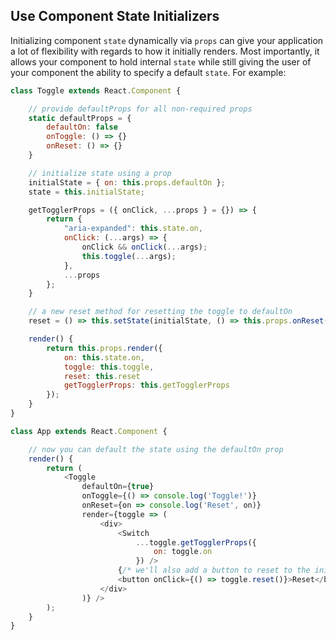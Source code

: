 ## Use Component State Initializers

Initializing component `state` dynamically via `props` can give your application a lot of flexibility with regards to how it initially renders. Most importantly, it allows your component to hold internal `state` while still giving the user of your component the ability to specify a default `state`. For example:

```javascript
class Toggle extends React.Component {

    // provide defaultProps for all non-required props
    static defaultProps = {
        defaultOn: false
        onToggle: () => {}
        onReset: () => {}
    }

    // initialize state using a prop
    initialState = { on: this.props.defaultOn };
    state = this.initialState;

    getTogglerProps = ({ onClick, ...props } = {}) => {
        return {
            "aria-expanded": this.state.on,
            onClick: (...args) => {
                onClick && onClick(...args);
                this.toggle(...args);
            },
            ...props
        };
    }

    // a new reset method for resetting the toggle to defaultOn
    reset = () => this.setState(initialState, () => this.props.onReset(this.state.on))

    render() {
        return this.props.render({
            on: this.state.on,
            toggle: this.toggle,
            reset: this.reset
            getTogglerProps: this.getTogglerProps
        });
    }
}

class App extends React.Component {

    // now you can default the state using the defaultOn prop
    render() {
        return (
            <Toggle
                defaultOn={true}
                onToggle={() => console.log('Toggle!')}
                onReset={on => console.log('Reset', on)}
                render={toggle => (
                    <div>
                        <Switch
                            ...toggle.getTogglerProps({
                                on: toggle.on
                            }) />
                        {/* we'll also add a button to reset to the initialState */}
                        <button onClick={() => toggle.reset()}>Reset</button>
                    </div>
                )} />
        );
    }
}
```
